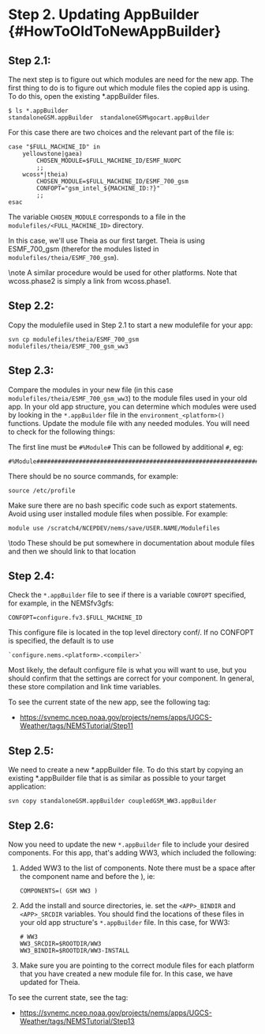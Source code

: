 Step 2. Updating AppBuilder  {#HowToOldToNewAppBuilder}
======================
 
Step 2.1: 
---------

The next step is to figure out which modules are need for the new
app. The first thing to do is to figure out which module files the
copied app is using. To do this, open the existing *.appBuilder files.
 
    $ ls *.appBuilder
    standaloneGSM.appBuilder  standaloneGSM%gocart.appBuilder
 
For this case there are two choices and the relevant part of the file is: 
 
    case "$FULL_MACHINE_ID" in
        yellowstone|gaea)
            CHOSEN_MODULE=$FULL_MACHINE_ID/ESMF_NUOPC
            ;;
        wcoss*|theia)
            CHOSEN_MODULE=$FULL_MACHINE_ID/ESMF_700_gsm
            CONFOPT="gsm_intel_${MACHINE_ID:?}"
            ;;
    esac
     
The variable `CHOSEN_MODULE` corresponds to a file in the
`modulefiles/<FULL_MACHINE_ID>` directory.
 
In this case, we'll use Theia as our first target.  Theia is using
ESMF_700_gsm (therefor the modules listed in
`modulefiles/theia/ESMF_700_gsm`).
 
\note A similar procedure would be used for other platforms.  Note
that wcoss.phase2 is simply a link from wcoss.phase1.
 
Step 2.2:
-------- 

Copy the modulefile used in Step 2.1 to start a new modulefile for your app:

    svn cp modulefiles/theia/ESMF_700_gsm   modulefiles/theia/ESMF_700_gsm_ww3 
 
Step 2.3: 
---------

Compare the modules in your new file (in this case
`modulefiles/theia/ESMF_700_gsm_ww3`) to the module files used in your
old app.  In your old app structure, you can determine which modules
were used by looking in the `*.appBuilder` file in the
`environment_<platform>()` functions.  Update the module file with any
needed modules.  You will need to check for the following things:

The first line must be `#%Module#` This can be followed by additional `#`, eg: 

    #%Module#####################################################################

There should be no source commands, for example: 

    source /etc/profile 

Make sure there are no bash specific code such as export statements. 
Avoid using user installed module files when possible. For example: 

    module use /scratch4/NCEPDEV/nems/save/USER.NAME/Modulefiles
 
\todo These should be put somewhere in documentation about module files and then we 
should link to that location 
 
Step 2.4:  
---------

Check the `*.appBuilder` file to see if there is a variable `CONFOPT`
specified, for example, in the NEMSfv3gfs:

    CONFOPT=configure.fv3.$FULL_MACHINE_ID

This configure file is located in the top level directory conf/.  If
no CONFOPT is specified, the default is to use

    `configure.nems.<platform>.<compiler>`

Most likely, the default configure file is what you will want to use,
but you should confirm that the settings are correct for your
component. In general, these store compilation and link time
variables.
 
To see the current state of the new app, see the following tag: 

* https://svnemc.ncep.noaa.gov/projects/nems/apps/UGCS-Weather/tags/NEMSTutorial/Step11
 
Step 2.5: 
---------

We need to create a new *.appBuilder file.  To do this start by
copying an existing *.appBuilder file that is as similar as possible
to your target application:

    svn copy standaloneGSM.appBuilder coupledGSM_WW3.appBuilder
 
Step 2.6: 
---------

Now you need to update the new `*.appBuilder` file to include your
desired components. For this app, that's adding WW3, which included the
following:
 
1. Added WW3 to the list of components. Note there must be a space
   after the component name and before the ), ie:

       COMPONENTS=( GSM WW3 )
 
2. Add the install and source directories, ie. set the `<APP>_BINDIR`
   and `<APP>_SRCDIR` variables.  You should find the locations of
   these files in your old app structure's `*.appBuilder` file. In
   this case, for WW3:

       # WW3
       WW3_SRCDIR=$ROOTDIR/WW3
       WW3_BINDIR=$ROOTDIR/WW3-INSTALL
 
3. Make sure you are pointing to the correct module files for each
   platform that you have created a new module file for.  In this case,
   we have updated for Theia.


To see the current state, see the tag: 

 * https://svnemc.ncep.noaa.gov/projects/nems/apps/UGCS-Weather/tags/NEMSTutorial/Step13


